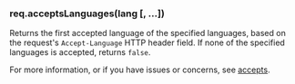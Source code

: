 <h3 id='req.acceptsLanguages'>req.acceptsLanguages(lang [, ...])</h3>

Returns the first accepted language of the specified languages,
based on the request's `Accept-Language` HTTP header field.
If none of the specified languages is accepted, returns `false`.

For more information, or if you have issues or concerns, see [accepts](https://github.com/expressjs/accepts).
